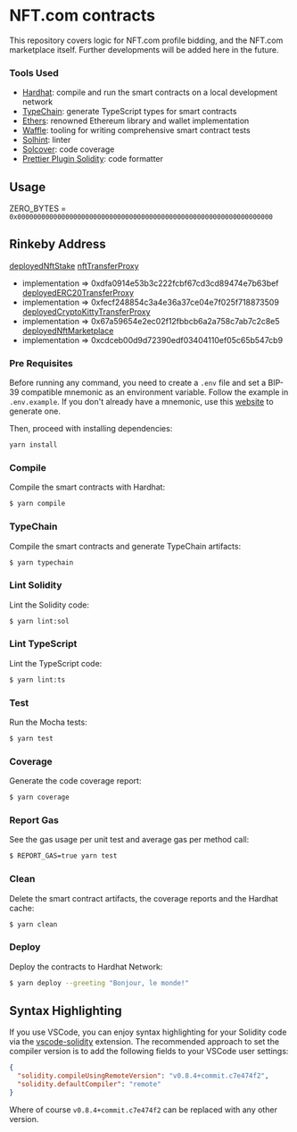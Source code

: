 # NFT.com contracts

This repository covers logic for NFT.com profile bidding, and the NFT.com marketplace itself. Further developments will be added here in the future.

### Tools Used

- [Hardhat](https://github.com/nomiclabs/hardhat): compile and run the smart contracts on a local development network
- [TypeChain](https://github.com/ethereum-ts/TypeChain): generate TypeScript types for smart contracts
- [Ethers](https://github.com/ethers-io/ethers.js/): renowned Ethereum library and wallet implementation
- [Waffle](https://github.com/EthWorks/Waffle): tooling for writing comprehensive smart contract tests
- [Solhint](https://github.com/protofire/solhint): linter
- [Solcover](https://github.com/sc-forks/solidity-coverage): code coverage
- [Prettier Plugin Solidity](https://github.com/prettier-solidity/prettier-plugin-solidity): code formatter

## Usage

ZERO_BYTES = `0x0000000000000000000000000000000000000000000000000000000000000000`

## Rinkeby Address
[deployedNftStake](https://rinkeby.etherscan.io/address/0xAcde72B0959D0c7c56d133B30850FE227BE71845)
[nftTransferProxy](https://rinkeby.etherscan.io/address/0x9170DF8C1B8220854970B4d878497b23DeCc8e03)
* implementation => 0xdfa0914e53b3c222fcbf67cd3cd89474e7b63bef
[deployedERC20TransferProxy](https://rinkeby.etherscan.io/address/0x95E064204B5663711f659d1CeF8e60F14Ba1197c)
* implementation => 0xfecf248854c3a4e36a37ce04e7f025f718873509
[deployedCryptoKittyTransferProxy](https://rinkeby.etherscan.io/address/0xbf5dAEC8DecD24e6e32B4123ce5aB708E2667316)
* implementation => 0x67a59654e2ec02f12fbbcb6a2a758c7ab7c2c8e5
[deployedNftMarketplace](https://rinkeby.etherscan.io/address/0x6F5E3F2283c21953CB8cdba0e077f30F7C4Bc681)
* implementation => 0xcdceb00d9d72390edf03404110ef05c65b547cb9

### Pre Requisites

Before running any command, you need to create a `.env` file and set a BIP-39 compatible mnemonic as an environment
variable. Follow the example in `.env.example`. If you don't already have a mnemonic, use this [website](https://iancoleman.io/bip39/) to generate one.

Then, proceed with installing dependencies:

```sh
yarn install
```

### Compile

Compile the smart contracts with Hardhat:

```sh
$ yarn compile
```

### TypeChain

Compile the smart contracts and generate TypeChain artifacts:

```sh
$ yarn typechain
```

### Lint Solidity

Lint the Solidity code:

```sh
$ yarn lint:sol
```

### Lint TypeScript

Lint the TypeScript code:

```sh
$ yarn lint:ts
```

### Test

Run the Mocha tests:

```sh
$ yarn test
```

### Coverage

Generate the code coverage report:

```sh
$ yarn coverage
```

### Report Gas

See the gas usage per unit test and average gas per method call:

```sh
$ REPORT_GAS=true yarn test
```

### Clean

Delete the smart contract artifacts, the coverage reports and the Hardhat cache:

```sh
$ yarn clean
```

### Deploy

Deploy the contracts to Hardhat Network:

```sh
$ yarn deploy --greeting "Bonjour, le monde!"
```

## Syntax Highlighting

If you use VSCode, you can enjoy syntax highlighting for your Solidity code via the
[vscode-solidity](https://github.com/juanfranblanco/vscode-solidity) extension. The recommended approach to set the
compiler version is to add the following fields to your VSCode user settings:

```json
{
  "solidity.compileUsingRemoteVersion": "v0.8.4+commit.c7e474f2",
  "solidity.defaultCompiler": "remote"
}
```

Where of course `v0.8.4+commit.c7e474f2` can be replaced with any other version.
